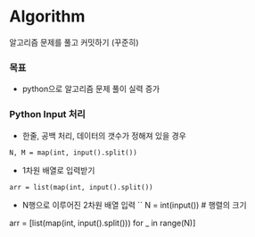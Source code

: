 # Algorithm
알고리즘 문제를 풀고 커밋하기 (꾸준히)

### 목표
- python으로 알고리즘 문제 풀이 실력 증가

### Python Input 처리
- 한줄, 공백 처리, 데이터의 갯수가 정해져 있을 경우
```
N, M = map(int, input().split())
```

- 1차원 배열로 입력받기
```
arr = list(map(int, input().split()) 
```

- N행으로 이루어진 2차원 배열 입력
``
N = int(input()) # 행렬의 크기

arr = [list(map(int, input().split())) for _ in range(N)]
```
